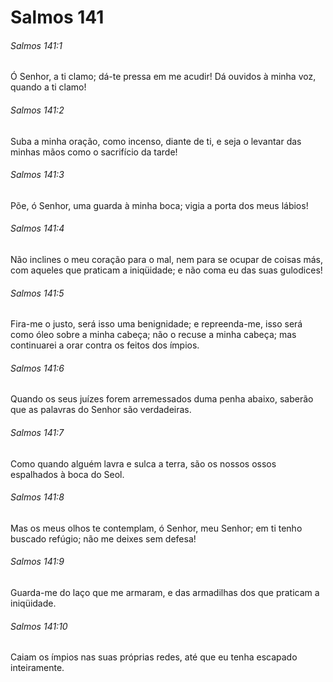 # Salmos 141

###### Salmos 141:1

Ó Senhor, a ti clamo; dá-te pressa em me acudir! Dá ouvidos à minha voz, quando a ti clamo!

###### Salmos 141:2

Suba a minha oração, como incenso, diante de ti, e seja o levantar das minhas mãos como o sacrifício da tarde!

###### Salmos 141:3

Põe, ó Senhor, uma guarda à minha boca; vigia a porta dos meus lábios!

###### Salmos 141:4

Não inclines o meu coração para o mal, nem para se ocupar de coisas más, com aqueles que praticam a iniqüidade; e não coma eu das suas gulodices!

###### Salmos 141:5

Fira-me o justo, será isso uma benignidade; e repreenda-me, isso será como óleo sobre a minha cabeça; não o recuse a minha cabeça; mas continuarei a orar contra os feitos dos ímpios.

###### Salmos 141:6

Quando os seus juízes forem arremessados duma penha abaixo, saberão que as palavras do Senhor são verdadeiras.

###### Salmos 141:7

Como quando alguém lavra e sulca a terra, são os nossos ossos espalhados à boca do Seol.

###### Salmos 141:8

Mas os meus olhos te contemplam, ó Senhor, meu Senhor; em ti tenho buscado refúgio; não me deixes sem defesa!

###### Salmos 141:9

Guarda-me do laço que me armaram, e das armadilhas dos que praticam a iniqüidade.

###### Salmos 141:10

Caiam os ímpios nas suas próprias redes, até que eu tenha escapado inteiramente.

